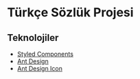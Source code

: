 # Türkçe Sözlük Projesi

## Teknolojiler

- [Styled Components](https://styled-components.com/)
- [Ant Design](https://ant.design/)
- [Ant Design Icon](https://ant.design/components/icon/)
